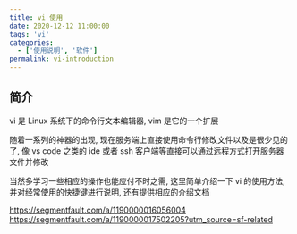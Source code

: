 ```yaml
---
title: vi 使用
date: 2020-12-12 11:00:00
tags: 'vi'
categories:
  - ['使用说明', '软件']
permalink: vi-introduction
---
```


## 简介

vi 是 Linux 系统下的命令行文本编辑器, vim 是它的一个扩展

随着一系列的神器的出现, 现在服务端上直接使用命令行修改文件以及是很少见的了, 像 vs code 之类的 ide 或者 ssh 客户端等直接可以通过远程方式打开服务器文件并修改

当然多学习一些相应的操作也能应付不时之需, 这里简单介绍一下 vi 的使用方法, 并对经常使用的快捷键进行说明, 还有提供相应的介绍文档

<!-- more -->

https://segmentfault.com/a/1190000016056004
https://segmentfault.com/a/1190000017502205?utm_source=sf-related
